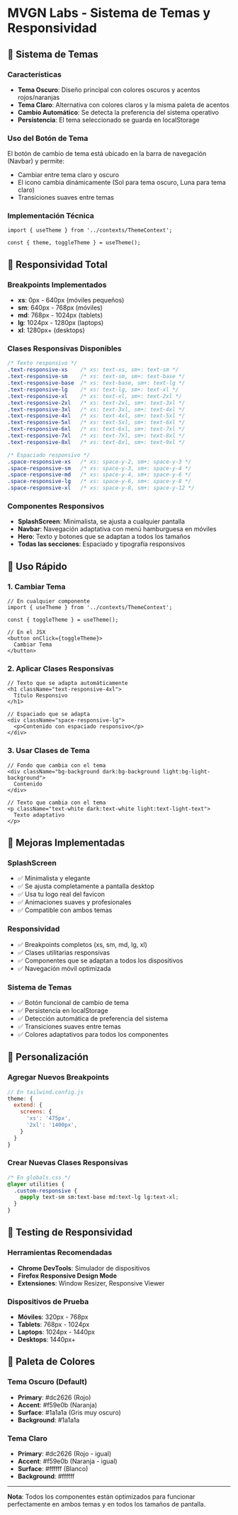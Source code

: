 # MVGN Labs - Sistema de Temas y Responsividad

## 🎨 Sistema de Temas

### Características
- **Tema Oscuro**: Diseño principal con colores oscuros y acentos rojos/naranjas
- **Tema Claro**: Alternativa con colores claros y la misma paleta de acentos
- **Cambio Automático**: Se detecta la preferencia del sistema operativo
- **Persistencia**: El tema seleccionado se guarda en localStorage

### Uso del Botón de Tema
El botón de cambio de tema está ubicado en la barra de navegación (Navbar) y permite:
- Cambiar entre tema claro y oscuro
- El icono cambia dinámicamente (Sol para tema oscuro, Luna para tema claro)
- Transiciones suaves entre temas

### Implementación Técnica
```tsx
import { useTheme } from '../contexts/ThemeContext';

const { theme, toggleTheme } = useTheme();
```

## 📱 Responsividad Total

### Breakpoints Implementados
- **xs**: 0px - 640px (móviles pequeños)
- **sm**: 640px - 768px (móviles)
- **md**: 768px - 1024px (tablets)
- **lg**: 1024px - 1280px (laptops)
- **xl**: 1280px+ (desktops)

### Clases Responsivas Disponibles
```css
/* Texto responsivo */
.text-responsive-xs    /* xs: text-xs, sm+: text-sm */
.text-responsive-sm    /* xs: text-sm, sm+: text-base */
.text-responsive-base  /* xs: text-base, sm+: text-lg */
.text-responsive-lg    /* xs: text-lg, sm+: text-xl */
.text-responsive-xl    /* xs: text-xl, sm+: text-2xl */
.text-responsive-2xl   /* xs: text-2xl, sm+: text-3xl */
.text-responsive-3xl   /* xs: text-3xl, sm+: text-4xl */
.text-responsive-4xl   /* xs: text-4xl, sm+: text-5xl */
.text-responsive-5xl   /* xs: text-5xl, sm+: text-6xl */
.text-responsive-6xl   /* xs: text-6xl, sm+: text-7xl */
.text-responsive-7xl   /* xs: text-7xl, sm+: text-8xl */
.text-responsive-8xl   /* xs: text-8xl, sm+: text-9xl */

/* Espaciado responsivo */
.space-responsive-xs   /* xs: space-y-2, sm+: space-y-3 */
.space-responsive-sm   /* xs: space-y-3, sm+: space-y-4 */
.space-responsive-md   /* xs: space-y-4, sm+: space-y-6 */
.space-responsive-lg   /* xs: space-y-6, sm+: space-y-8 */
.space-responsive-xl   /* xs: space-y-8, sm+: space-y-12 */
```

### Componentes Responsivos
- **SplashScreen**: Minimalista, se ajusta a cualquier pantalla
- **Navbar**: Navegación adaptativa con menú hamburguesa en móviles
- **Hero**: Texto y botones que se adaptan a todos los tamaños
- **Todas las secciones**: Espaciado y tipografía responsivos

## 🚀 Uso Rápido

### 1. Cambiar Tema
```tsx
// En cualquier componente
import { useTheme } from '../contexts/ThemeContext';

const { toggleTheme } = useTheme();

// En el JSX
<button onClick={toggleTheme}>
  Cambiar Tema
</button>
```

### 2. Aplicar Clases Responsivas
```tsx
// Texto que se adapta automáticamente
<h1 className="text-responsive-4xl">
  Título Responsivo
</h1>

// Espaciado que se adapta
<div className="space-responsive-lg">
  <p>Contenido con espaciado responsivo</p>
</div>
```

### 3. Usar Clases de Tema
```tsx
// Fondo que cambia con el tema
<div className="bg-background dark:bg-background light:bg-light-background">
  Contenido
</div>

// Texto que cambia con el tema
<p className="text-white dark:text-white light:text-light-text">
  Texto adaptativo
</p>
```

## 🎯 Mejoras Implementadas

### SplashScreen
- ✅ Minimalista y elegante
- ✅ Se ajusta completamente a pantalla desktop
- ✅ Usa tu logo real del favicon
- ✅ Animaciones suaves y profesionales
- ✅ Compatible con ambos temas

### Responsividad
- ✅ Breakpoints completos (xs, sm, md, lg, xl)
- ✅ Clases utilitarias responsivas
- ✅ Componentes que se adaptan a todos los dispositivos
- ✅ Navegación móvil optimizada

### Sistema de Temas
- ✅ Botón funcional de cambio de tema
- ✅ Persistencia en localStorage
- ✅ Detección automática de preferencia del sistema
- ✅ Transiciones suaves entre temas
- ✅ Colores adaptativos para todos los componentes

## 🔧 Personalización

### Agregar Nuevos Breakpoints
```js
// En tailwind.config.js
theme: {
  extend: {
    screens: {
      'xs': '475px',
      '2xl': '1400px',
    }
  }
}
```

### Crear Nuevas Clases Responsivas
```css
/* En globals.css */
@layer utilities {
  .custom-responsive {
    @apply text-sm sm:text-base md:text-lg lg:text-xl;
  }
}
```

## 📱 Testing de Responsividad

### Herramientas Recomendadas
- **Chrome DevTools**: Simulador de dispositivos
- **Firefox Responsive Design Mode**
- **Extensiones**: Window Resizer, Responsive Viewer

### Dispositivos de Prueba
- **Móviles**: 320px - 768px
- **Tablets**: 768px - 1024px
- **Laptops**: 1024px - 1440px
- **Desktops**: 1440px+

## 🎨 Paleta de Colores

### Tema Oscuro (Default)
- **Primary**: #dc2626 (Rojo)
- **Accent**: #f59e0b (Naranja)
- **Surface**: #1a1a1a (Gris muy oscuro)
- **Background**: #1a1a1a

### Tema Claro
- **Primary**: #dc2626 (Rojo - igual)
- **Accent**: #f59e0b (Naranja - igual)
- **Surface**: #ffffff (Blanco)
- **Background**: #ffffff

---

**Nota**: Todos los componentes están optimizados para funcionar perfectamente en ambos temas y en todos los tamaños de pantalla.
